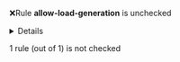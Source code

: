 :x:Rule **allow-load-generation** is unchecked
<p><details><summary>Details</summary>Ignoring PermitsQuery for ingress-netpol.yaml with Ingress only




</details></p>

1 rule (out of 1) is not checked
